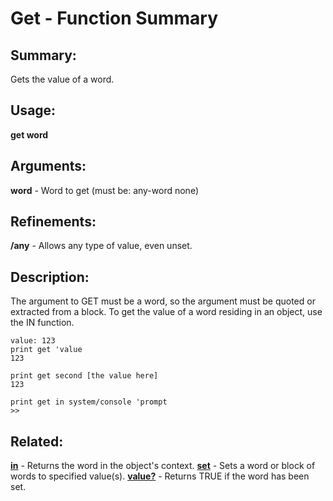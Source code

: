 # Get - Function Summary

## Summary:

Gets the value of a word.

## Usage:

**get word**

## Arguments:

**word** - Word to get (must be: any-word none)

## Refinements:

**/any** - Allows any type of value, even unset.

## Description:

The argument to GET must be a word, so the argument must be quoted or extracted from a block. To get the value of a word residing in an object, use the IN function.

```
value: 123
print get 'value
123
```

```
print get second [the value here]
123
```

```
print get in system/console 'prompt
>>
```

## Related:

[**in**](http://www.rebol.com/docs/words/win.html) - Returns the word in the object's context.
[**set**](http://www.rebol.com/docs/words/wset.html) - Sets a word or block of words to specified value(s).
[**value?**](http://www.rebol.com/docs/words/wvalueq.html) - Returns TRUE if the word has been set.